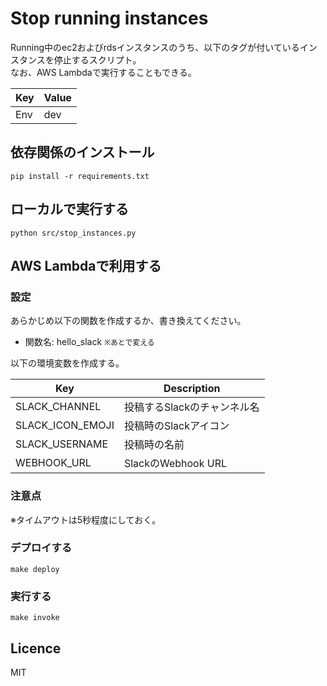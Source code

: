 # Stop running instances
Running中のec2およびrdsインスタンスのうち、以下のタグが付いているインスタンスを停止するスクリプト。  
なお、AWS Lambdaで実行することもできる。  

| Key | Value | 
| -- | -- |
| Env | dev |

## 依存関係のインストール

```
pip install -r requirements.txt
```

## ローカルで実行する

```
python src/stop_instances.py
```

## AWS Lambdaで利用する

### 設定
あらかじめ以下の関数を作成するか、書き換えてください。  

- 関数名: hello_slack `※あとで変える`

以下の環境変数を作成する。  

| Key | Description | 
| -- | -- |
| SLACK_CHANNEL | 投稿するSlackのチャンネル名 |
| SLACK_ICON_EMOJI | 投稿時のSlackアイコン |
| SLACK_USERNAME | 投稿時の名前 |
| WEBHOOK_URL | SlackのWebhook URL |


### 注意点  
※タイムアウトは5秒程度にしておく。  

### デプロイする

```
make deploy
```

### 実行する

```
make invoke
```


## Licence
MIT
